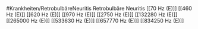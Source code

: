 #Krankheiten/RetrobulbäreNeuritis
Retrobulbäre Neuritis
[[70 Hz (E)]]
[[460 Hz (E)]]
[[620 Hz (E)]]
[[970 Hz (E)]]
[[2750 Hz (E)]]
[[132280 Hz (E)]]
[[265000 Hz (E)]]
[[533630 Hz (E)]]
[[657770 Hz (E)]]
[[834250 Hz (E)]]